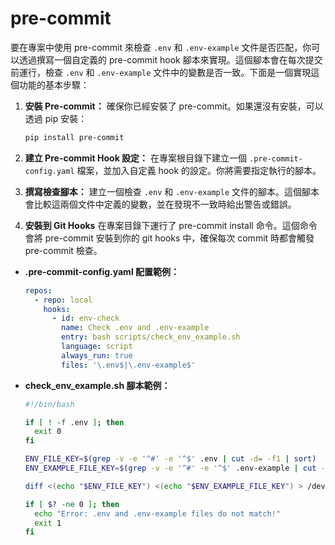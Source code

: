# pre-commit

要在專案中使用 pre-commit 來檢查 `.env` 和 `.env-example` 文件是否匹配，你可以透過撰寫一個自定義的 pre-commit hook 腳本來實現。這個腳本會在每次提交前運行，檢查 `.env` 和 `.env-example` 文件中的變數是否一致。下面是一個實現這個功能的基本步驟：

1. **安裝 Pre-commit：**
   確保你已經安裝了 pre-commit。如果還沒有安裝，可以透過 pip 安裝：

   ```sh
   pip install pre-commit
   ```

2. **建立 Pre-commit Hook 設定：**
   在專案根目錄下建立一個 `.pre-commit-config.yaml` 檔案，並加入自定義 hook 的設定。你將需要指定執行的腳本。

3. **撰寫檢查腳本：**
   建立一個檢查 `.env` 和 `.env-example` 文件的腳本。這個腳本會比較這兩個文件中定義的變數，並在發現不一致時給出警告或錯誤。

4. **安裝到 Git Hooks**
   在專案目錄下運行了 pre-commit install 命令。這個命令會將 pre-commit 安裝到你的 git hooks 中，確保每次 commit 時都會觸發 pre-commit 檢查。

- **.pre-commit-config.yaml 配置範例：**

  ```yaml
  repos:
    - repo: local
      hooks:
        - id: env-check
          name: Check .env and .env-example
          entry: bash scripts/check_env_example.sh
          language: script
          always_run: true
          files: '\.env$|\.env-example$'
  ```

- **check_env_example.sh 腳本範例：**

  ```bash
  #!/bin/bash

  if [ ! -f .env ]; then
    exit 0
  fi

  ENV_FILE_KEY=$(grep -v -e '^#' -e '^$' .env | cut -d= -f1 | sort)
  ENV_EXAMPLE_FILE_KEY=$(grep -v -e '^#' -e '^$' .env-example | cut -d= -f1 | sort)

  diff <(echo "$ENV_FILE_KEY") <(echo "$ENV_EXAMPLE_FILE_KEY") > /dev/null

  if [ $? -ne 0 ]; then
    echo "Error: .env and .env-example files do not match!"
    exit 1
  fi
  ```
